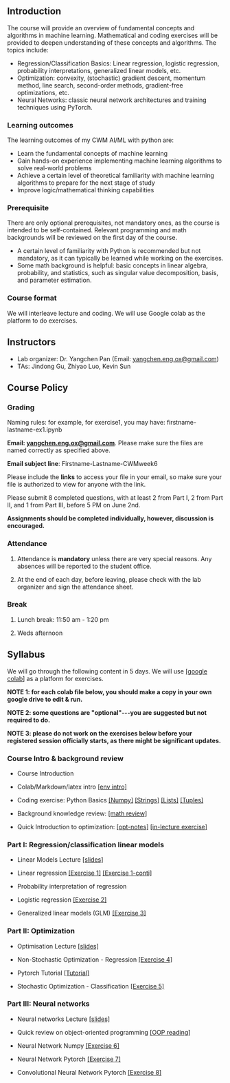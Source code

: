 

## Introduction

The course will provide an overview of fundamental concepts and algorithms in machine learning. Mathematical and coding exercises will be provided to deepen understanding of these concepts and algorithms. The topics include: 

 - Regression/Classification Basics: Linear regression, logistic regression, probability interpretations, generalized linear models, etc.
 - Optimization: convexity, (stochastic) gradient descent, momentum method, line search, second-order methods, gradient-free optimizations, etc.
 - Neural Networks: classic neural network architectures and training techniques using PyTorch.

### Learning outcomes

The learning outcomes of my CWM AI/ML with python are:

- Learn the fundamental concepts of machine learning
- Gain hands-on experience implementing machine learning algorithms to solve real-world problems
- Achieve a certain level of theoretical familiarity with machine learning algorithms to prepare for the next stage of study
- Improve logic/mathematical thinking capabilities

### Prerequisite

There are only optional prerequisites, not mandatory ones, as the course is intended to be self-contained. Relevant programming and math backgrounds will be reviewed on the first day of the course.

- A certain level of familiarity with Python is recommended but not mandatory, as it can typically be learned while working on the exercises.
- Some math background is helpful: basic concepts in linear algebra, probability, and statistics, such as singular value decomposition, basis, and parameter estimation.

### Course format

We will interleave lecture and coding. We will use Google colab as the platform to do exercises. 
                
## Instructors

- Lab organizer: Dr. Yangchen Pan (Email: yangchen.eng.ox@gmail.com)
- TAs: Jindong Gu, Zhiyao Luo, Kevin Sun

## Course Policy

### Grading

Naming rules: for example, for exercise1, you may have: firstname-lastname-ex1.ipynb

**Email: yangchen.eng.ox@gmail.com**. Please make sure the files are named correctly as specified above. 

**Email subject line**: Firstname-Lastname-CWMweek6

Please include the **links** to access your file in your email, so make sure your file is authorized to view for anyone with the link. 

Please submit 8 completed questions, with at least 2 from Part I, 2 from Part II, and 1 from Part III, before 5 PM on June 2nd.

**Assignments should be completed individually, however, discussion is encouraged.**

### Attendance

1. Attendance is **mandatory** unless there are very special reasons. Any absences will be reported to the student office. 

2. At the end of each day, before leaving, please check with the lab organizer and sign the attendance sheet.

### Break

1. Lunch break: 11:50 am - 1:20 pm

2. Weds afternoon

## Syllabus

We will go through the following content in 5 days. We will use [[google colab]](https://colab.research.google.com/) as a platform for exercises. 

**NOTE 1: for each colab file below, you should make a copy in your own google drive to edit & run.**

**NOTE 2: some questions are "optional"---you are suggested but not required to do.**

**NOTE 3: please do not work on the exercises below before your registered session officially starts, as there might be significant updates.**

### Course Intro & background review

- Course Introduction

- Colab/Markdown/latex intro [[env intro]](https://colab.research.google.com/drive/1DHVIdXVouXhQmnusmR-JLGBqT2_TsxCF?usp=sharing) 

- Coding exercise: Python Basics 
[[Numpy]](https://colab.research.google.com/drive/1N_LQdkRL-PrQqtrUtKOXDDRxKW7Whioh?usp=sharing)
[[Strings]](https://colab.research.google.com/drive/16QB0e6reXr0aYg3QMJbb2Kjpd93cZ1qJ?usp=sharing)
[[Lists]](https://colab.research.google.com/drive/1cHDaCeHUbNzV-zHpYPRBMNohL4dbxeqB?usp=sharing)
[[Tuples]](https://colab.research.google.com/drive/1nqqTPS9GZYyQ9rdCPbMZFWoKdmjtFZv9?usp=sharing)

- Background knowledge review: [[math review]](https://drive.google.com/file/d/1Ib_x0IvdfAyy2hAojudO1fLhNp7CY5aj/view?usp=sharing)

- Quick Introduction to optimization: [[opt-notes]](https://drive.google.com/file/d/1PIJMmDag6xegG2z4izy3GMuCjA0RVNKt/view?usp=sharing) [[in-lecture exercise]](https://colab.research.google.com/drive/13GQ3s65UZ_UF1_KntIgjPAO7nsryjYva?usp=sharing)

### Part I: Regression/classification linear models

- Linear Models Lecture [[slides]](https://drive.google.com/file/d/1883815DWK5v567D3jhm3Z7sDbnngQB0Z/view?usp=sharing)

- Linear regression [[Exercise 1]](https://colab.research.google.com/drive/1rvxEVveKc6DKwKhrbl3A4hBM3sEq1QjR?usp=sharing) [[Exercise 1-conti]](https://colab.research.google.com/drive/1ZRgz9IXybPCmZxxyXtjhQCZBAt_drSzW?usp=sharing)

- Probability interpretation of regression

- Logistic regression [[Exercise 2]](https://colab.research.google.com/drive/1uju-Djv8TOOw1lidxq_NamMuHycc83NF?usp=sharing)

- Generalized linear models (GLM) [[Exercise 3]](https://colab.research.google.com/drive/1haTSgsIMBtkYZ0eqkL8hLuOVeppKFcyC?usp=sharing)

### Part II: Optimization

- Optimisation Lecture [[slides]](https://drive.google.com/file/d/1zHBjyJJmJOrVdJ4qvb02PB1sMq42n1Ob/view?usp=sharing) 

- Non-Stochastic Optimization - Regression [[Exercise 4]](https://colab.research.google.com/drive/1Iq7j9nTXmBZXrfQ8F7bK_w8kF4zNW2oR?usp=sharing)

- Pytorch Tutorial [[Tutorial]](https://drive.google.com/file/d/1rPcibL2BYn13alGV6VQydHUIwsJJML7n/view?usp=sharing)

- Stochastic Optimization - Classification [[Exercise 5]](https://colab.research.google.com/drive/1MieVT6VKzHGZ2V4rnZTANRohPTLe5WR5?usp=sharing)

### Part III: Neural networks

- Neural networks Lecture [[slides]](https://drive.google.com/file/d/1trG8uqUGzhMvx17ClBFVaIBzrXMpVkn2/view?usp=sharing)

- Quick review on object-oriented programming [[OOP reading]](https://colab.research.google.com/drive/1rWW_xM-Yv9tIyNGRF5QtWpjaCz0KajLu?usp=sharing)

- Neural Network Numpy [[Exercise 6]](https://drive.google.com/file/d/1Qj8NaNQP9qESKAZSwmE9lP8MCwocHPGP/view?usp=sharing)

- Neural Network Pytorch [[Exercise 7]](https://drive.google.com/file/d/1sHi7NM9eltuMk2E9msR7lho2YQ9Pe7Dq/view?usp=sharing) 

- Convolutional Neural Network Pytorch [[Exercise 8]](https://drive.google.com/file/d/13-N_vlCr89e_gKTyabSQ-K8ebQoaHavF/view?usp=sharing) 
